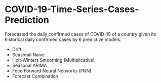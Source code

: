 # COVID-19-Time-Series-Cases-Prediction
Forecasted the daily confirmed cases of COVID-19 of a country given its historical daily confirmed cases by 6 predictive models.

- Drift
- Seasonal Naive
- Holt-Winters Smoothing (Multiplicative)
- Seasonal ARIMA
- Feed Forward Neural Networks (FNN)
- Forecast Combination
